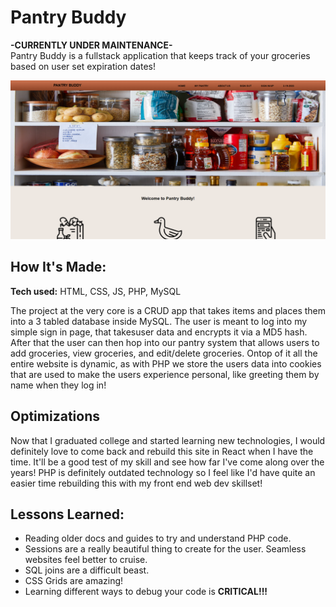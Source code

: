 # Pantry Buddy

**-CURRENTLY UNDER MAINTENANCE-** <br> 
Pantry Buddy is a fullstack application that keeps track of your groceries based on user set expiration dates!

![Thumnail for Pantry Buddy](https://github.com/9AMTech/pantry-buddy/blob/main/thumbnail.png?raw=true)

## How It's Made:

**Tech used:** HTML, CSS, JS, PHP, MySQL

The project at the very core is a CRUD app that takes items and places them into a 3 tabled database inside MySQL. The user is meant to log into my simple sign 
in page, that takesuser data and encrypts it via a MD5 hash. After that the user can then hop into our pantry system that allows users to add groceries, view 
groceries, and edit/delete groceries. Ontop of it all the entire website is dynamic, as with PHP we store the users data into cookies that are used to make the users
experience personal, like greeting them by name when they log in!

## Optimizations

Now that I graduated college and started learning new technologies, I would definitely love to come back and rebuild this site in React when I have the time. It'll be
a good test of my skill and see how far I've come along over the years! PHP is definitely outdated technology so I feel like I'd have quite an easier time rebuilding this
with my front end web dev skillset!

## Lessons Learned:

- Reading older docs and guides to try and understand PHP code.
- Sessions are a really beautiful thing to create for the user. Seamless websites feel better to cruise.
- SQL joins are a difficult beast.
- CSS Grids are amazing!
- Learning different ways to debug your code is **CRITICAL!!!**
